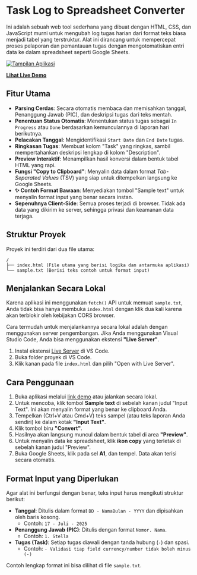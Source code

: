 # Task Log to Spreadsheet Converter

Ini adalah sebuah web tool sederhana yang dibuat dengan HTML, CSS, dan JavaScript murni untuk mengubah log tugas harian dari format teks biasa menjadi tabel yang terstruktur. Alat ini dirancang untuk mempercepat proses pelaporan dan pemantauan tugas dengan mengotomatiskan entri data ke dalam spreadsheet seperti Google Sheets.

[![Tampilan Aplikasi](https://i.ibb.co/6P6X1wW/task-converter-screenshot.png)](https://task-converter.vercel.app/)

**[Lihat Live Demo](https://task-converter.vercel.app/)**

## Fitur Utama

-   **Parsing Cerdas**: Secara otomatis membaca dan memisahkan tanggal, Penanggung Jawab (PIC), dan deskripsi tugas dari teks mentah.
-   **Penentuan Status Otomatis**: Menentukan status tugas sebagai `In Progress` atau `Done` berdasarkan kemunculannya di laporan hari berikutnya.
-   **Pelacakan Tanggal**: Mengidentifikasi `Start Date` dan `End Date` tugas.
-   **Ringkasan Tugas**: Membuat kolom "Task" yang ringkas, sambil mempertahankan deskripsi lengkap di kolom "Description".
-   **Preview Interaktif**: Menampilkan hasil konversi dalam bentuk tabel HTML yang rapi.
-   **Fungsi "Copy to Clipboard"**: Menyalin data dalam format *Tab-Separated Values* (TSV) yang siap untuk ditempelkan langsung ke Google Sheets.
-   **✨ Contoh Format Bawaan**: Menyediakan tombol "Sample text" untuk menyalin format input yang benar secara instan.
-   **Sepenuhnya Client-Side**: Semua proses terjadi di browser. Tidak ada data yang dikirim ke server, sehingga privasi dan keamanan data terjaga.

## Struktur Proyek

Proyek ini terdiri dari dua file utama:
```
/
├── index.html (File utama yang berisi logika dan antarmuka aplikasi)
└── sample.txt (Berisi teks contoh untuk format input)
```


## Menjalankan Secara Lokal

Karena aplikasi ini menggunakan `fetch()` API untuk memuat `sample.txt`, Anda tidak bisa hanya membuka `index.html` dengan klik dua kali karena akan terblokir oleh kebijakan CORS browser.

Cara termudah untuk menjalankannya secara lokal adalah dengan menggunakan server pengembangan. Jika Anda menggunakan Visual Studio Code, Anda bisa menggunakan ekstensi **"Live Server"**.

1.  Instal ekstensi [Live Server](https://marketplace.visualstudio.com/items?itemName=ritwickdey.LiveServer) di VS Code.
2.  Buka folder proyek di VS Code.
3.  Klik kanan pada file `index.html` dan pilih "Open with Live Server".

## Cara Penggunaan

1.  Buka aplikasi melalui [link demo](https://task-converter.vercel.app/) atau jalankan secara lokal.
2.  Untuk mencoba, klik tombol **Sample text** di sebelah kanan judul "Input Text". Ini akan menyalin format yang benar ke clipboard Anda.
3.  Tempelkan (Ctrl+V atau Cmd+V) teks sampel (atau teks laporan Anda sendiri) ke dalam kotak **"Input Text"**.
4.  Klik tombol biru **"Convert"**.
5.  Hasilnya akan langsung muncul dalam bentuk tabel di area **"Preview"**.
6.  Untuk menyalin data ke spreadsheet, klik **ikon copy** yang terletak di sebelah kanan judul "Preview".
7.  Buka Google Sheets, klik pada sel **A1**, dan tempel. Data akan terisi secara otomatis.

## Format Input yang Diperlukan

Agar alat ini berfungsi dengan benar, teks input harus mengikuti struktur berikut:

-   **Tanggal**: Ditulis dalam format `DD - NamaBulan - YYYY` dan dipisahkan oleh baris kosong.
    -   Contoh: `17 - Juli - 2025`
-   **Penanggung Jawab (PIC)**: Ditulis dengan format `Nomor. Nama`.
    -   Contoh: `1. Stella`
-   **Tugas (Task)**: Setiap tugas diawali dengan tanda hubung (`-`) dan spasi.
    -   Contoh: `- Validasi tiap field currency/number tidak boleh minus (-)`

Contoh lengkap format ini bisa dilihat di file `sample.txt`.
